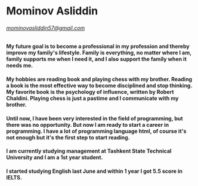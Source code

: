 # Mominov Asliddin
###### mominovasliddin57@gmail.com
#### My future goal is to become a professional in my profession and thereby improve my family's lifestyle. Family is everything, no matter where I am, family supports me when I need it, and I also support the family when it needs me.
#### My hobbies are reading book and playing chess with my brother. Reading a book is the most effective way to become disciplined and stop thinking. My favorite book is the psychology of influence, written by Robert Chaldini. Playing chess is just a pastime and I communicate with my brother.
#### Until now, I have been very interested in the field of programming, but there was no opportunity. But now I am ready to start a career in programming. I have a lot of programming language html, of course it's not enough but it's the first step to start reading.
#### I am currently studying management at Tashkent State Technical University and I am a 1st year student.
#### I started studying English last June and within 1 year I got 5.5 score in IELTS.

